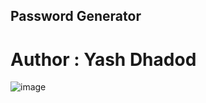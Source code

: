 ## Password Generator
# Author : Yash Dhadod

![image](https://github.com/yashdha1/-Random-Password-generator/assets/121904766/244ca68b-44db-4036-bbb1-63e6e1882805)
